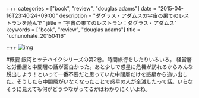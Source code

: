+++
categories = ["book", "review", "douglas adams"]
date = "2015-04-16T23:40:24+09:00"
description = "ダグラス・アダムスの宇宙の果てのレストランを読んで"
jtitle = "宇宙の果てのレストラン：ダグラス・アダムス"
keywords = ["book", "review", "douglas adams"]
title = "uchunohate_20150416"

+++
![img](http://ecx.images-amazon.com/images/I/51ZP966MHVL.jpg)

#概要
銀河ヒッチハイクシリーズの第2巻。時間旅行をしたりいろいろ。
経営層と労働層と中間層の話が面白かった。あと少しで惑星に危機が訪れるからみんな脱出しよう！といって一番不要だと思っていた中間層だけを惑星から追い出した。そうしたら中間層がいなくなったことで惑星の人が全滅したって話。いらなそうに見えても何がどうつながってるかはわかりにくいよね。
